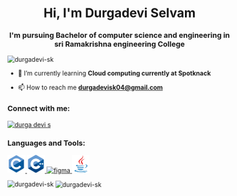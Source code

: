 <h1 align="center">Hi, I'm Durgadevi Selvam</h1>
<h3 align="center">I'm pursuing Bachelor of computer science and engineering in sri Ramakrishna engineering College</h3>

<p align="left"> <img src="https://komarev.com/ghpvc/?username=durgadevi-sk&label=Profile%20views&color=0e75b6&style=flat" alt="durgadevi-sk" /> </p>

- 🌱 I’m currently learning **Cloud computing currently at Spotknack**

- 📫 How to reach me **durgadevisk04@gmail.com**

<h3 align="left">Connect with me:</h3>
<p align="left">
<a href="https://linkedin.com/in/durga devi s" target="blank"><img align="center" src="https://raw.githubusercontent.com/rahuldkjain/github-profile-readme-generator/master/src/images/icons/Social/linked-in-alt.svg" alt="durga devi s" height="30" width="40" /></a>
</p>

<h3 align="left">Languages and Tools:</h3>
<p align="left"> <a href="https://www.cprogramming.com/" target="_blank" rel="noreferrer"> <img src="https://raw.githubusercontent.com/devicons/devicon/master/icons/c/c-original.svg" alt="c" width="40" height="40"/> </a> <a href="https://www.w3schools.com/cpp/" target="_blank" rel="noreferrer"> <img src="https://raw.githubusercontent.com/devicons/devicon/master/icons/cplusplus/cplusplus-original.svg" alt="cplusplus" width="40" height="40"/> </a> <a href="https://www.figma.com/" target="_blank" rel="noreferrer"> <img src="https://www.vectorlogo.zone/logos/figma/figma-icon.svg" alt="figma" width="40" height="40"/> </a> <a href="https://www.java.com" target="_blank" rel="noreferrer"> <img src="https://raw.githubusercontent.com/devicons/devicon/master/icons/java/java-original.svg" alt="java" width="40" height="40"/> </a> </p>

<p><img align="left" src="https://github-readme-stats.vercel.app/api/top-langs?username=durgadevi-sk&show_icons=true&locale=en&layout=compact" alt="durgadevi-sk" /></p>

<p>&nbsp;<img align="center" src="https://github-readme-stats.vercel.app/api?username=durgadevi-sk&show_icons=true&locale=en" alt="durgadevi-sk" /></p>
